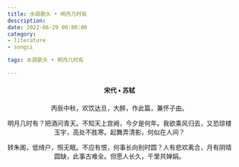 ```yaml
---
title: 水调歌头 • 明月几时有
description:
date: 2022-06-29 00:00:00
category:
- literature
- songci

tags: 水调歌头 • 明月几时有

---
```


<div id="poem-author">
    宋代 • 苏轼
</div>
<div id="poem-body">
<p class="poem-paragraph">丙辰中秋，欢饮达旦，大醉，作此篇，兼怀子由。</p>
<p class="poem-paragraph"></p>
<p class="poem-paragraph">明月几时有？把酒问青天。不知天上宫阙，今夕是何年。我欲乘风归去，又恐琼楼玉宇，高处不胜寒。起舞弄清影，何似在人间？</p>
<p class="poem-paragraph">转朱阁，低绮户，照无眠。不应有恨，何事长向别时圆？人有悲欢离合，月有阴晴圆缺，此事古难全。但愿人长久，千里共婵娟。</p>

</div>

<style>

#poem-author {
    width: 100%;
    text-align: center;
    margin: 20px 0;
    font-weight: bold;
}
#poem-body {
    width: 100%;
    text-align: center;
}
.poem-paragraph {
    font-family: "仿宋"
}

</style>